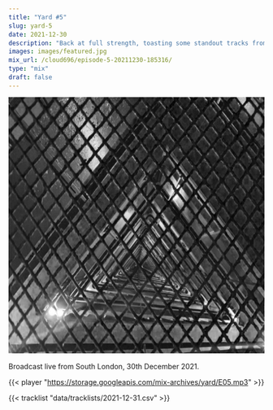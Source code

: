 ```yaml
---
title: "Yard #5"
slug: yard-5
date: 2021-12-30
description: "Back at full strength, toasting some standout tracks from every month of this savage year."
images: images/featured.jpg
mix_url: /cloud696/episode-5-20211230-185316/
type: "mix"
draft: false
---
```


![artwork](images/featured.jpg)

Broadcast live from South London, 30th December 2021.

{{< player "https://storage.googleapis.com/mix-archives/yard/E05.mp3" >}}

{{< tracklist "data/tracklists/2021-12-31.csv" >}}

